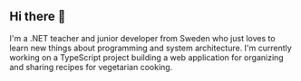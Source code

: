 ## Hi there 👋

I'm a .NET teacher and junior developer from Sweden who just loves to learn new things about programming and system architecture. 
I'm currently working on a TypeScript project building a web application for organizing and sharing recipes for vegetarian cooking.
<!--
**Nomijah/Nomijah** is a ✨ _special_ ✨ repository because its `README.md` (this file) appears on your GitHub profile.

Here are some ideas to get you started:

- 🔭 I’m currently working on ...
- 🌱 I’m currently learning ...
- 👯 I’m looking to collaborate on ...
- 🤔 I’m looking for help with ...
- 💬 Ask me about ...
- 📫 How to reach me: ...
- 😄 Pronouns: ...
- ⚡ Fun fact: ...
-->
